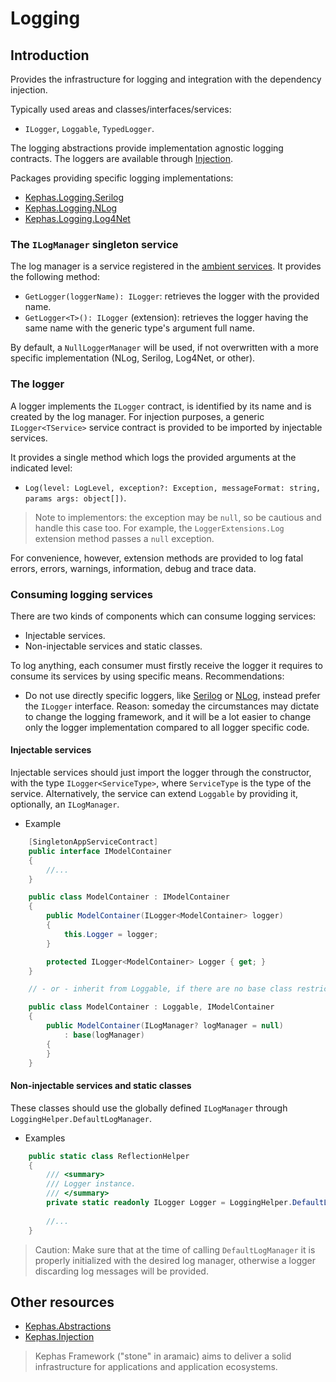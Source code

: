 ﻿# Logging

## Introduction

Provides the infrastructure for logging and integration with the dependency injection.

Typically used areas and classes/interfaces/services:
* ``ILogger``, ``Loggable``, ``TypedLogger``.

The logging abstractions provide implementation agnostic logging contracts.
The loggers are available through [Injection](https://www.nuget.org/packages/Kephas.Injection).

Packages providing specific logging implementations:
* [Kephas.Logging.Serilog](https://www.nuget.org/packages/Kephas.Logging.Serilog)
* [Kephas.Logging.NLog](https://www.nuget.org/packages/Kephas.Logging.NLog)
* [Kephas.Logging.Log4Net](https://www.nuget.org/packages/Kephas.Logging.Log4Net)

### The ```ILogManager``` singleton service
The log manager is a service registered in the [ambient services](https://www.nuget.org/packages/Kephas.Injection#ambient-services). It provides the following method:
* `GetLogger(loggerName): ILogger`: retrieves the logger with the provided name.
* `GetLogger<T>(): ILogger` (extension): retrieves the logger having the same name with the generic type's argument full name.

By default, a `NullLoggerManager` will be used, if not overwritten with a more specific implementation (NLog, Serilog, Log4Net, or other).

### The logger
A logger implements the `ILogger` contract, is identified by its name and is created by the log manager. For injection purposes, a generic `ILogger<TService>` service contract is provided to be imported by injectable services.

It provides a single method which logs the provided arguments at the indicated level:
* `Log(level: LogLevel, exception?: Exception, messageFormat: string, params args: object[])`.

> Note to implementors: the exception may be `null`, so be cautious and handle this case too. For example, the ``LoggerExtensions.Log`` extension method passes a `null` exception.

For convenience, however, extension methods are provided to log fatal errors, errors, warnings, information, debug and trace data.

### Consuming logging services
There are two kinds of components which can consume logging services:
* Injectable services.
* Non-injectable services and static classes.

To log anything, each consumer must firstly receive the logger it requires to consume its services by using specific means.
Recommendations:
* Do not use directly specific loggers, like [Serilog](https://www.nuget.org/packages/Serilog) or [NLog](https://www.nuget.org/packages/NLog), instead prefer the ``ILogger`` interface. Reason: someday the circumstances may dictate to change the logging framework, and it will be a lot easier to change only the logger implementation compared to all logger specific code.

#### Injectable services
Injectable services should just import the logger through the constructor, with the type `ILogger<ServiceType>`, where `ServiceType` is the type of the service.
Alternatively, the service can extend ```Loggable``` by providing it, optionally, an ```ILogManager```.

* Example

```C#
    [SingletonAppServiceContract]
    public interface IModelContainer
    {
        //...
    }

    public class ModelContainer : IModelContainer
    {
        public ModelContainer(ILogger<ModelContainer> logger)
        {
            this.Logger = logger;        
        }

        protected ILogger<ModelContainer> Logger { get; }
    }

    // - or - inherit from Loggable, if there are no base class restrictions

    public class ModelContainer : Loggable, IModelContainer
    {
        public ModelContainer(ILogManager? logManager = null)
            : base(logManager)
        {
        }
    }
```

#### Non-injectable services and static classes
These classes should use the globally defined ``ILogManager`` through ``LoggingHelper.DefaultLogManager``.

* Examples

```c#
    public static class ReflectionHelper
    {
        /// <summary>
        /// Logger instance.
        /// </summary>
        private static readonly ILogger Logger = LoggingHelper.DefaultLogManager.GetLogger<ReflectionHelper>();
	
        //...
    }
```

> Caution: Make sure that at the time of calling ```DefaultLogManager``` it is properly initialized with the desired log manager, otherwise a logger discarding log messages will be provided.

## Other resources

* [Kephas.Abstractions](https://www.nuget.org/packages/Kephas.Abstractions)
* [Kephas.Injection](https://www.nuget.org/packages/Kephas.Injection)

> Kephas Framework ("stone" in aramaic) aims to deliver a solid infrastructure for applications and application ecosystems.
